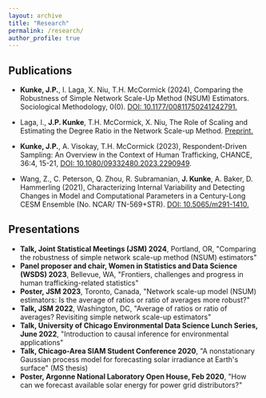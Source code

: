 ```yaml
---
layout: archive
title: "Research"
permalink: /research/
author_profile: true
---
```


## Publications

- **Kunke, J.P.**, I. Laga, X. Niu, T.H. McCormick (2024), Comparing the Robustness of Simple Network Scale-Up Method (NSUM) Estimators. Sociological Methodology, 0(0). [DOI: 10.1177/00811750241242791.](https://doi.org/10.1177/00811750241242791)

- Laga, I., **J.P. Kunke**, T.H. McCormick, X. Niu, The Role of Scaling and Estimating the Degree Ratio in the Network Scale-up Method. [Preprint.](https://doi.org/10.48550/arXiv.2305.04381)

- **Kunke, J.P.**, A. Visokay, T.H. McCormick (2023), Respondent-Driven Sampling: An Overview in the Context of Human Trafficking, CHANCE, 36:4, 15-21, [DOI: 10.1080/09332480.2023.2290949](https://doi.org/10.1080/09332480.2023.2290949).

- Wang, Z., C. Peterson, Q. Zhou, R. Subramanian, **J. Kunke**, A. Baker, D. Hammerling (2021), Characterizing Internal Variability and Detecting Changes in Model and Computational Parameters in a Century-Long CESM Ensemble (No. NCAR/ TN-569+STR). [DOI: 10.5065/m291-1410.](http://dx.doi.org/10.5065/m291-1410)

## Presentations

- **Talk, Joint Statistical Meetings (JSM) 2024**, Portland, OR, "Comparing the robustness of simple network scale-up method (NSUM) estimators"
- **Panel proposer and chair, Women in Statistics and Data Science (WSDS) 2023**, Bellevue, WA, "Frontiers, challenges and progress in human trafficking-related statistics"
- **Poster, JSM 2023**, Toronto, Canada, "Network scale-up model (NSUM) estimators: Is the average of ratios or ratio of averages more robust?"
- **Talk, JSM 2022**, Washington, DC, "Average of ratios or ratio of averages? Revisiting simple network scale-up estimators"
- **Talk, University of Chicago Environmental Data Science Lunch Series, June 2022**, "Introduction to causal inference for environmental applications"
- **Talk, Chicago-Area SIAM Student Conference 2020**, "A nonstationary Gaussian process model for forecasting solar irradiance at Earth's surface" (MS thesis)
- **Poster, Argonne National Laboratory Open House, Feb 2020**, "How can we forecast available solar energy for power grid distributors?"
